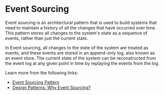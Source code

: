 # Event Sourcing

Event sourcing is an architectural pattern that is used to build systems that need to maintain a history of all the changes that have occurred over time. This pattern stores all changes to the system's state as a sequence of events, rather than just the current state.

In Event sourcing, all changes to the state of the system are treated as events, and these events are stored in an append-only log, also known as an event store. The current state of the system can be reconstructed from the event log at any given point in time by replaying the events from the log.

Learn more from the following links:

- [Event Sourcing Pattern](https://learn.microsoft.com/en-us/azure/architecture/patterns/event-sourcing)
- [Design Patterns: Why Event Sourcing?](https://www.youtube.com/watch?v=rUDN40rdly8)
